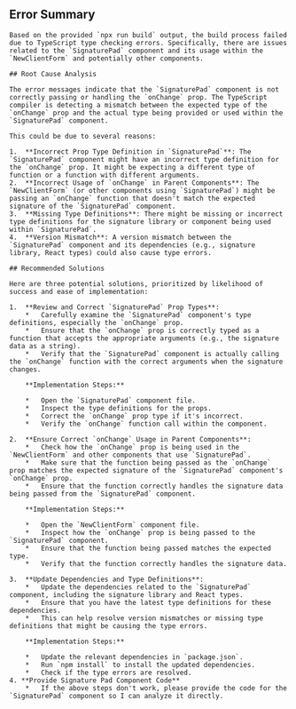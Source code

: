 ## Error Summary

    Based on the provided `npx run build` output, the build process failed due to TypeScript type checking errors. Specifically, there are issues related to the `SignaturePad` component and its usage within the `NewClientForm` and potentially other components.

    ## Root Cause Analysis

    The error messages indicate that the `SignaturePad` component is not correctly passing or handling the `onChange` prop. The TypeScript compiler is detecting a mismatch between the expected type of the `onChange` prop and the actual type being provided or used within the `SignaturePad` component.

    This could be due to several reasons:

    1.  **Incorrect Prop Type Definition in `SignaturePad`**: The `SignaturePad` component might have an incorrect type definition for the `onChange` prop. It might be expecting a different type of function or a function with different arguments.
    2.  **Incorrect Usage of `onChange` in Parent Components**: The `NewClientForm` (or other components using `SignaturePad`) might be passing an `onChange` function that doesn't match the expected signature of the `SignaturePad` component.
    3.  **Missing Type Definitions**: There might be missing or incorrect type definitions for the signature library or component being used within `SignaturePad`.
    4.  **Version Mismatch**: A version mismatch between the `SignaturePad` component and its dependencies (e.g., signature library, React types) could also cause type errors.

    ## Recommended Solutions

    Here are three potential solutions, prioritized by likelihood of success and ease of implementation:

    1.  **Review and Correct `SignaturePad` Prop Types**:
        *   Carefully examine the `SignaturePad` component's type definitions, especially the `onChange` prop.
        *   Ensure that the `onChange` prop is correctly typed as a function that accepts the appropriate arguments (e.g., the signature data as a string).
        *   Verify that the `SignaturePad` component is actually calling the `onChange` function with the correct arguments when the signature changes.

        **Implementation Steps:**

        *   Open the `SignaturePad` component file.
        *   Inspect the type definitions for the props.
        *   Correct the `onChange` prop type if it's incorrect.
        *   Verify the `onChange` function call within the component.

    2.  **Ensure Correct `onChange` Usage in Parent Components**:
        *   Check how the `onChange` prop is being used in the `NewClientForm` and other components that use `SignaturePad`.
        *   Make sure that the function being passed as the `onChange` prop matches the expected signature of the `SignaturePad` component's `onChange` prop.
        *   Ensure that the function correctly handles the signature data being passed from the `SignaturePad` component.

        **Implementation Steps:**

        *   Open the `NewClientForm` component file.
        *   Inspect how the `onChange` prop is being passed to the `SignaturePad` component.
        *   Ensure that the function being passed matches the expected type.
        *   Verify that the function correctly handles the signature data.

    3.  **Update Dependencies and Type Definitions**:
        *   Update the dependencies related to the `SignaturePad` component, including the signature library and React types.
        *   Ensure that you have the latest type definitions for these dependencies.
        *   This can help resolve version mismatches or missing type definitions that might be causing the type errors.

        **Implementation Steps:**

        *   Update the relevant dependencies in `package.json`.
        *   Run `npm install` to install the updated dependencies.
        *   Check if the type errors are resolved.
    4. **Provide Signature Pad Component Code**
        *   If the above steps don't work, please provide the code for the `SignaturePad` component so I can analyze it directly.
